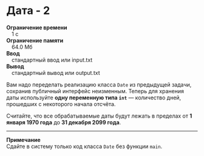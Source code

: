 # Дата - 2

**Ограничение времени**  
 1 с  
**Ограничение памяти**  
 64.0 Мб  
**Ввод**  
 стандартный ввод или input.txt  
**Вывод**  
 стандартный вывод или output.txt  

Вам надо переделать реализацию класса `Date` из предыдущей задачи, сохранив публичный интерфейс неизменным. Теперь для хранения даты используйте **одну переменную типа `int`** — количество дней, прошедших с некоторого начала отсчёта.

Считайте, что все обрабатываемые даты будут лежать в пределах от **1 января 1970 года** до **31 декабря 2099 года**.

---

**Примечание**  
Сдайте в систему только код класса `Date` без функции `main`.